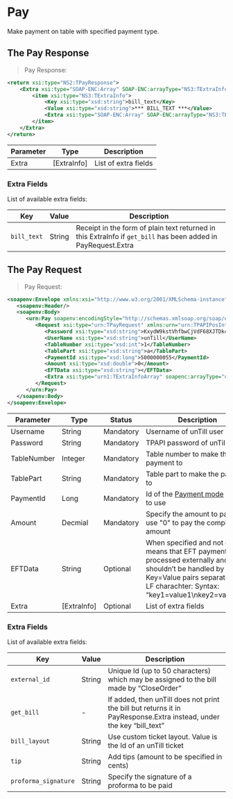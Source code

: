# Pay

Make payment on table with specified payment type.

## The Pay Response

> Pay Response:

```xml
<return xsi:type="NS2:TPayResponse">
    <Extra xsi:type="SOAP-ENC:Array" SOAP-ENC:arrayType="NS3:TExtraInfo[1]">
        <item xsi:type="NS3:TExtraInfo">
            <Key xsi:type="xsd:string">bill_text</Key>
            <Value xsi:type="xsd:string">*** BILL_TEXT ***</Value>
            <Extra xsi:type="SOAP-ENC:Array" SOAP-ENC:arrayType="NS3:TExtraInfo[0]"/>
        </item>
    </Extra>
</return>
```

Parameter | Type | Description
----------| ---- | -----------
Extra | [ExtraInfo] | List of extra fields

### Extra Fields

List of available extra fields:

Key | Value | Description
--- | ----- | -----------
`bill_text` | String | Receipt in the form of plain text returned in this ExtraInfo if `get_bill` has been added in PayRequest.Extra

## The Pay Request

> Pay Request:

```xml
<soapenv:Envelope xmlns:xsi="http://www.w3.org/2001/XMLSchema-instance" xmlns:xsd="http://www.w3.org/2001/XMLSchema" xmlns:soapenv="http://schemas.xmlsoap.org/soap/envelope/" xmlns:urn="urn:TPAPIPosIntfU-ITPAPIPOS" xmlns:soapenc="http://schemas.xmlsoap.org/soap/encoding/">
   <soapenv:Header/>
   <soapenv:Body>
      <urn:Pay soapenv:encodingStyle="http://schemas.xmlsoap.org/soap/encoding/">
         <Request xsi:type="urn:TPayRequest" xmlns:urn="urn:TPAPIPosIntfU">
            <Password xsi:type="xsd:string">KxydW9kstVhfbwCjVdF68XJTDk4sKB</Password>
            <UserName xsi:type="xsd:string">unTill</UserName>
            <TableNumber xsi:type="xsd:int">1</TableNumber>
            <TablePart xsi:type="xsd:string">a</TablePart>
            <PaymentId xsi:type="xsd:long">5000000055</PaymentId>
            <Amount xsi:type="xsd:double">0</Amount>
            <EFTData xsi:type="xsd:string"></EFTData>
            <Extra xsi:type="urn1:TExtraInfoArray" soapenc:arrayType="urn1:TExtraInfo[]" xmlns:urn1="urn:TPAPIPosTypesU"/>
         </Request>
      </urn:Pay>
   </soapenv:Body>
</soapenv:Envelope>
```

Parameter | Type | Status | Description
--------- | ---- | ------ | -----------
Username | String | Mandatory | Username of unTill user
Password | String | Mandatory | TPAPI password of unTill user
TableNumber | Integer | Mandatory | Table number to make the payment to
TablePart | String | Mandatory | Table part to make the payment to
PaymentId | Long | Mandatory | Id of the [Payment mode](#getpaymentsinfo) mode to use
Amount | Decmial | Mandatory | Specify the amount to pay or use "0" to pay the complete amount
EFTData | String | Optional | When specified and not empty, means that EFT payment processed externally and shouldn’t be handled by unTill. Key=Value pairs separated by LF charachter: Syntax: “key1=value1\nkey2=value2...”
Extra | [ExtraInfo] | Optional | List of extra fields

### Extra Fields

List of available extra fields:

Key | Value | Description
--- | ----- | -----------
`external_id` | String | Unique Id (up to 50 characters) which may be assigned to the bill made by “CloseOrder”
`get_bill` | - | If added, then unTill does not print the bill but returns it in PayResponse.Extra instead, under the key “bill_text”
`bill_layout` | String | Use custom ticket layout. Value is the Id of an unTill ticket
`tip` | String | Add tips (amount to be specified in cents)
`proforma_signature` | String | Specify the signature of a proforma to be paid
